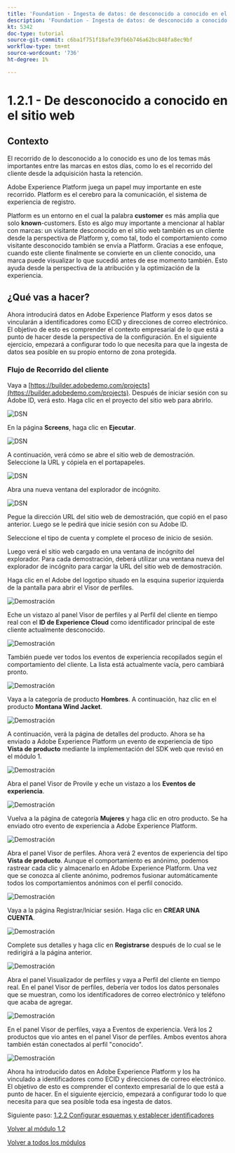 ```yaml
---
title: 'Foundation - Ingesta de datos: de desconocido a conocido en el sitio web'
description: 'Foundation - Ingesta de datos: de desconocido a conocido en el sitio web'
kt: 5342
doc-type: tutorial
source-git-commit: c6ba1f751f18afe39fb6b746a62bc848fa8ec9bf
workflow-type: tm+mt
source-wordcount: '736'
ht-degree: 1%

---
```


# 1.2.1 - De desconocido a conocido en el sitio web

## Contexto

El recorrido de lo desconocido a lo conocido es uno de los temas más importantes entre las marcas en estos días, como lo es el recorrido del cliente desde la adquisición hasta la retención.

Adobe Experience Platform juega un papel muy importante en este recorrido. Platform es el cerebro para la comunicación, el sistema de experiencia de registro.

Platform es un entorno en el cual la palabra **customer** es más amplia que solo **known**-customers. Esto es algo muy importante a mencionar al hablar con marcas: un visitante desconocido en el sitio web también es un cliente desde la perspectiva de Platform y, como tal, todo el comportamiento como visitante desconocido también se envía a Platform. Gracias a ese enfoque, cuando este cliente finalmente se convierte en un cliente conocido, una marca puede visualizar lo que sucedió antes de ese momento también. Esto ayuda desde la perspectiva de la atribución y la optimización de la experiencia.

## ¿Qué vas a hacer?

Ahora introducirá datos en Adobe Experience Platform y esos datos se vincularán a identificadores como ECID y direcciones de correo electrónico. El objetivo de esto es comprender el contexto empresarial de lo que está a punto de hacer desde la perspectiva de la configuración. En el siguiente ejercicio, empezará a configurar todo lo que necesita para que la ingesta de datos sea posible en su propio entorno de zona protegida.

### Flujo de Recorrido del cliente

Vaya a [https://builder.adobedemo.com/projects](https://builder.adobedemo.com/projects). Después de iniciar sesión con su Adobe ID, verá esto. Haga clic en el proyecto del sitio web para abrirlo.

![DSN](./../../gettingstarted/gettingstarted/images/web8.png)

En la página **Screens**, haga clic en **Ejecutar**.

![DSN](../module1.1/images/web2.png)

A continuación, verá cómo se abre el sitio web de demostración. Seleccione la URL y cópiela en el portapapeles.

![DSN](./../../gettingstarted/gettingstarted/images/web3.png)

Abra una nueva ventana del explorador de incógnito.

![DSN](./../../gettingstarted/gettingstarted/images/web4.png)

Pegue la dirección URL del sitio web de demostración, que copió en el paso anterior. Luego se le pedirá que inicie sesión con su Adobe ID.


Seleccione el tipo de cuenta y complete el proceso de inicio de sesión.


Luego verá el sitio web cargado en una ventana de incógnito del explorador. Para cada demostración, deberá utilizar una ventana nueva del explorador de incógnito para cargar la URL del sitio web de demostración.


Haga clic en el Adobe del logotipo situado en la esquina superior izquierda de la pantalla para abrir el Visor de perfiles.

![Demostración](./images/pv1.png)

Eche un vistazo al panel Visor de perfiles y al Perfil del cliente en tiempo real con el **ID de Experience Cloud** como identificador principal de este cliente actualmente desconocido.

![Demostración](./images/pv2.png)

También puede ver todos los eventos de experiencia recopilados según el comportamiento del cliente. La lista está actualmente vacía, pero cambiará pronto.

![Demostración](../module1.2/images/pv3.png)

Vaya a la categoría de producto **Hombres**. A continuación, haz clic en el producto **Montana Wind Jacket**.

![Demostración](../module1.2/images/pv4.png)

A continuación, verá la página de detalles del producto. Ahora se ha enviado a Adobe Experience Platform un evento de experiencia de tipo **Vista de producto** mediante la implementación del SDK web que revisó en el módulo 1.

![Demostración](../module1.2/images/pv5.png)

Abra el panel Visor de Provile y eche un vistazo a los **Eventos de experiencia**.

![Demostración](../module1.2/images/pv6.png)

Vuelva a la página de categoría **Mujeres** y haga clic en otro producto. Se ha enviado otro evento de experiencia a Adobe Experience Platform.

![Demostración](../module1.2/images/pv7.png)

Abra el panel Visor de perfiles. Ahora verá 2 eventos de experiencia del tipo **Vista de producto**. Aunque el comportamiento es anónimo, podemos rastrear cada clic y almacenarlo en Adobe Experience Platform. Una vez que se conozca al cliente anónimo, podremos fusionar automáticamente todos los comportamientos anónimos con el perfil conocido.

![Demostración](../module1.2/images/pv8.png)

Vaya a la página Registrar/Iniciar sesión. Haga clic en **CREAR UNA CUENTA**.

![Demostración](../module1.2/images/pv9.png)

Complete sus detalles y haga clic en **Registrarse** después de lo cual se le redirigirá a la página anterior.

![Demostración](../module1.2/images/pv10.png)

Abra el panel Visualizador de perfiles y vaya a Perfil del cliente en tiempo real. En el panel Visor de perfiles, debería ver todos los datos personales que se muestran, como los identificadores de correo electrónico y teléfono que acaba de agregar.

![Demostración](../module1.2/images/pv11.png)

En el panel Visor de perfiles, vaya a Eventos de experiencia. Verá los 2 productos que vio antes en el panel Visor de perfiles. Ambos eventos ahora también están conectados al perfil &quot;conocido&quot;.

![Demostración](../module1.2/images/pv12.png)

Ahora ha introducido datos en Adobe Experience Platform y los ha vinculado a identificadores como ECID y direcciones de correo electrónico. El objetivo de esto es comprender el contexto empresarial de lo que está a punto de hacer. En el siguiente ejercicio, empezará a configurar todo lo que necesita para que sea posible toda esa ingesta de datos.

Siguiente paso: [1.2.2 Configurar esquemas y establecer identificadores](./ex2.md)

[Volver al módulo 1.2](./data-ingestion.md)

[Volver a todos los módulos](../../../overview.md)
